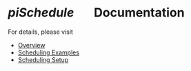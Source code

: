 *piSchedule*   &nbsp;&nbsp;&nbsp;&nbsp;&nbsp; __Documentation__
==========

For details, please visit     

 * [Overview](https://dl.dropboxusercontent.com/u/35444930/piScheduler_doc_0.2/piScheduler.md.html)   
 * [Scheduling Examples](https://dl.dropboxusercontent.com/u/35444930/piScheduler_doc_0.2/piScheduleExamples.md.html)
 * [Scheduling Setup](file:///home/guenter/Dropbox/Public/piScheduler_doc_0.2/piScheduleSetup.md.html)  
